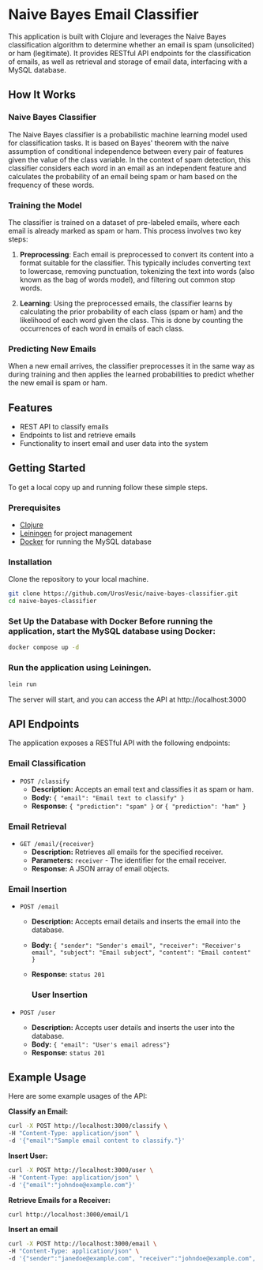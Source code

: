 # Naive Bayes Email Classifier

This application is built with Clojure and leverages the Naive Bayes classification algorithm to determine whether an email is spam (unsolicited) or ham (legitimate). It provides RESTful API endpoints for the classification of emails, as well as retrieval and storage of email data, interfacing with a MySQL database.

## How It Works

### Naive Bayes Classifier

The Naive Bayes classifier is a probabilistic machine learning model used for classification tasks. It is based on Bayes' theorem with the naive assumption of conditional independence between every pair of features given the value of the class variable. In the context of spam detection, this classifier considers each word in an email as an independent feature and calculates the probability of an email being spam or ham based on the frequency of these words.

### Training the Model

The classifier is trained on a dataset of pre-labeled emails, where each email is already marked as spam or ham. This process involves two key steps:

1. **Preprocessing**: Each email is preprocessed to convert its content into a format suitable for the classifier. This typically includes converting text to lowercase, removing punctuation, tokenizing the text into words (also known as the bag of words model), and filtering out common stop words.

2. **Learning**: Using the preprocessed emails, the classifier learns by calculating the prior probability of each class (spam or ham) and the likelihood of each word given the class. This is done by counting the occurrences of each word in emails of each class.

### Predicting New Emails

When a new email arrives, the classifier preprocesses it in the same way as during training and then applies the learned probabilities to predict whether the new email is spam or ham.


## Features

- REST API to classify emails
- Endpoints to list and retrieve emails
- Functionality to insert email and user data into the system

## Getting Started

To get a local copy up and running follow these simple steps.

### Prerequisites

- [Clojure](https://clojure.org/guides/getting_started)
- [Leiningen](https://leiningen.org/) for project management
- [Docker](https://www.docker.com/products/docker-desktop) for running the MySQL database

### Installation

Clone the repository to your local machine.

```sh
git clone https://github.com/UrosVesic/naive-bayes-classifier.git
cd naive-bayes-classifier
```

### Set Up the Database with Docker Before running the application, start the MySQL database using Docker:
```sh
docker compose up -d
```

### Run the application using Leiningen.
```sh
lein run
```
The server will start, and you can access the API at http://localhost:3000

## API Endpoints

The application exposes a RESTful API with the following endpoints:

### Email Classification

- `POST /classify` 
  - **Description:** Accepts an email text and classifies it as spam or ham.
  - **Body:** `{ "email": "Email text to classify" }`
  - **Response:** `{ "prediction": "spam" }` or `{ "prediction": "ham" }`

### Email Retrieval

- `GET /email/{receiver}`
  - **Description:** Retrieves all emails for the specified receiver.
  - **Parameters:** `receiver` - The identifier for the email receiver.
  - **Response:** A JSON array of email objects.

### Email Insertion

- `POST /email`
  - **Description:** Accepts email details and inserts the email into the database.
  - **Body:** `{ "sender": "Sender's email", "receiver": "Receiver's email", "subject": "Email subject", "content": "Email content" }`
  - **Response:** `status 201`

    ### User Insertion

- `POST /user`
  - **Description:** Accepts user details and inserts the user into the database.
  - **Body:** `{ "email": "User's email adress"}`
  - **Response:** `status 201`


## Example Usage

Here are some example usages of the API:

**Classify an Email:**

```sh
curl -X POST http://localhost:3000/classify \
-H "Content-Type: application/json" \
-d '{"email":"Sample email content to classify."}'
```

**Insert User:**

```sh
curl -X POST http://localhost:3000/user \
-H "Content-Type: application/json" \
-d '{"email":"johndoe@example.com"}'
```

**Retrieve Emails for a Receiver:**

```sh
curl http://localhost:3000/email/1
```

**Insert an email**

```sh
curl -X POST http://localhost:3000/email \
-H "Content-Type: application/json" \
-d '{"sender":"janedoe@example.com", "receiver":"johndoe@example.com", "subject":"Meeting Schedule", "content":"Lets schedule the meeting for next Thursday."}'
```



